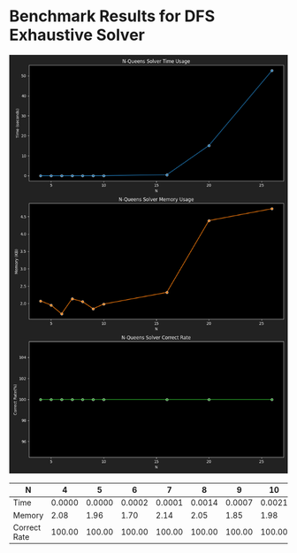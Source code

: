 # Benchmark Results for DFS Exhaustive Solver
![DFSExhaustiveSolver](./DFSExhaustiveSolver.png)

|  N |4|5|6|7|8|9|10|16|20|26|
|---|---|---|---|---|---|---|---|---|---|---|
|Time|0.0000|0.0000|0.0002|0.0001|0.0014|0.0007|0.0021|0.4534|15.0850|52.6276|
|Memory|2.08|1.96|1.70|2.14|2.05|1.85|1.98|2.32|4.38|4.72|
|Correct Rate|100.00|100.00|100.00|100.00|100.00|100.00|100.00|100.00|100.00|100.00|
